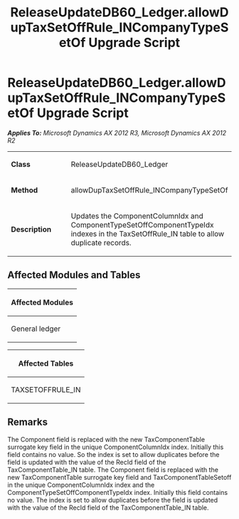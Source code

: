 ﻿---
title: ReleaseUpdateDB60_Ledger.allowDupTaxSetOffRule_INCompanyTypeSetOf Upgrade Script
TOCTitle: ReleaseUpdateDB60_Ledger.allowDupTaxSetOffRule_INCompanyTypeSetOf Upgrade Script
ms:assetid: f7d1d52b-4582-d33f-cf6d-7c47ffee7bbd
ms:mtpsurl: https://msdn.microsoft.com/en-us/library/JJ737617(v=AX.60)
ms:contentKeyID: 49712310
ms.date: 05/18/2015
mtps_version: v=AX.60
---

# ReleaseUpdateDB60\_Ledger.allowDupTaxSetOffRule\_INCompanyTypeSetOf Upgrade Script 


_**Applies To:** Microsoft Dynamics AX 2012 R3, Microsoft Dynamics AX 2012 R2_

<table>
<colgroup>
<col style="width: 50%" />
<col style="width: 50%" />
</colgroup>
<tbody>
<tr class="odd">
<td><p><strong>Class</strong></p></td>
<td><p>ReleaseUpdateDB60_Ledger</p></td>
</tr>
<tr class="even">
<td><p><strong>Method</strong></p></td>
<td><p>allowDupTaxSetOffRule_INCompanyTypeSetOf</p></td>
</tr>
<tr class="odd">
<td><p><strong>Description</strong></p></td>
<td><p>Updates the ComponentColumnIdx and ComponentTypeSetOffComponentTypeIdx indexes in the TaxSetOffRule_IN table to allow duplicate records.</p></td>
</tr>
</tbody>
</table>


## Affected Modules and Tables

<table>
<colgroup>
<col style="width: 100%" />
</colgroup>
<thead>
<tr class="header">
<th><p>Affected Modules</p></th>
</tr>
</thead>
<tbody>
<tr class="odd">
<td><p>General ledger</p></td>
</tr>
</tbody>
</table>


<table>
<colgroup>
<col style="width: 100%" />
</colgroup>
<thead>
<tr class="header">
<th><p>Affected Tables</p></th>
</tr>
</thead>
<tbody>
<tr class="odd">
<td><p>TAXSETOFFRULE_IN</p></td>
</tr>
</tbody>
</table>


## Remarks

The Component field is replaced with the new TaxComponentTable surrogate key field in the unique ComponentColumnIdx index. Initially this field contains no value. So the index is set to allow duplicates before the field is updated with the value of the RecId field of the TaxComponentTable\_IN table. The Component field is replaced with the new TaxComponentTable surrogate key field and TaxComponentTableSetoff in the unique ComponentColumnIdx index and the ComponentTypeSetOffComponentTypeIdx index. Initially this field contains no value. The index is set to allow duplicates before the field is updated with the value of the RecId field of the TaxComponentTable\_IN table.

  



